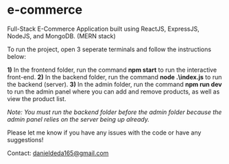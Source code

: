 # e-commerce
Full-Stack E-Commerce Application built using ReactJS, ExpressJS, NodeJS, and MongoDB. (MERN stack)

To run the project, open 3 seperate terminals and follow the instructions below:

**1)** In the frontend folder, run the command **npm start** to run the interactive front-end.
**2)** In the backend folder, run the command **node .\index.js** to run the backend (server).
**3)** In the admin folder, run the command **npm run dev** to run the admin panel where you can add and remove products, as well as view the product list.

_Note: You must run the backend folder before the admin folder because the admin panel relies on the server being up already._

Please let me know if you have any issues with the code or have any suggestions!

Contact: danieldeda165@gmail.com
